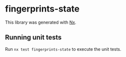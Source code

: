 # fingerprints-state

This library was generated with [Nx](https://nx.dev).

## Running unit tests

Run `nx test fingerprints-state` to execute the unit tests.
